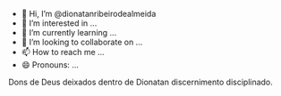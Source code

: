 - 👋 Hi, I’m @dionatanribeirodealmeida
- 👀 I’m interested in ...
- 🌱 I’m currently learning ...
- 💞️ I’m looking to collaborate on ...
- 📫 How to reach me ...
- 😄 Pronouns: ...
  

<!---
dionatanribeirodealmeida/dionatanribeirodealmeida is a ✨ special ✨ repository because its `README.md` (this file) appears on your GitHub profile.
You can click the Preview link to take a look at your changes.
---> Dons de Deus deixados dentro de Dionatan discernimento disciplinado.
